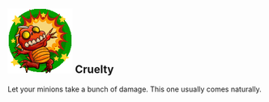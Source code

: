 ## ![Cruelty_Icon](https://raw.githubusercontent.com/1IlIl/wikidata/main/achievement_icons/Cruelty.png) Cruelty


Let your minions take a bunch of damage. This one usually comes naturally.
